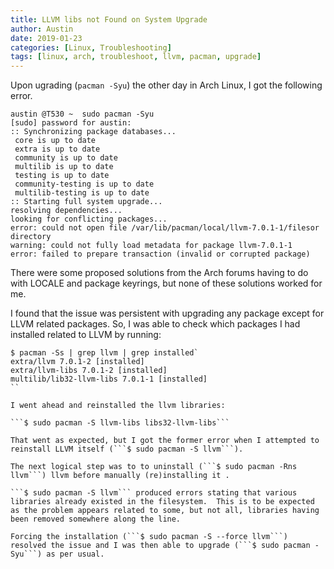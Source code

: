 ```yaml
---
title: LLVM libs not Found on System Upgrade
author: Austin
date: 2019-01-23
categories: [Linux, Troubleshooting]
tags: [linux, arch, troubleshoot, llvm, pacman, upgrade]
---
```


Upon ugrading (```pacman -Syu```) the other day in Arch Linux, I got the following error.

```
austin @T530 ~  sudo pacman -Syu
[sudo] password for austin: 
:: Synchronizing package databases...
 core is up to date
 extra is up to date
 community is up to date
 multilib is up to date
 testing is up to date
 community-testing is up to date
 multilib-testing is up to date
:: Starting full system upgrade...
resolving dependencies...
looking for conflicting packages...
error: could not open file /var/lib/pacman/local/llvm-7.0.1-1/filesor directory
warning: could not fully load metadata for package llvm-7.0.1-1
error: failed to prepare transaction (invalid or corrupted package)
```

There were some proposed solutions from the Arch forums having to do with LOCALE and package keyrings, but none of these solutions worked for me.

I found that the issue was persistent with upgrading any package except for LLVM related packages.  So, I was able to check which packages I had installed related to LLVM by running:

```
$ pacman -Ss | grep llvm | grep installed`
extra/llvm 7.0.1-2 [installed]
extra/llvm-libs 7.0.1-2 [installed]
multilib/lib32-llvm-libs 7.0.1-1 [installed]
``

I went ahead and reinstalled the llvm libraries:

```$ sudo pacman -S llvm-libs libs32-llvm-libs```

That went as expected, but I got the former error when I attempted to reinstall LLVM itself (```$ sudo pacman -S llvm```).

The next logical step was to to uninstall (```$ sudo pacman -Rns llvm```) llvm before manually (re)installing it .

```$ sudo pacman -S llvm``` produced errors stating that various libraries already existed in the filesystem.  This is to be expected as the problem appears related to some, but not all, libraries having been removed somewhere along the line.

Forcing the installation (```$ sudo pacman -S --force llvm```) resolved the issue and I was then able to upgrade (```$ sudo pacman -Syu```) as per usual.
